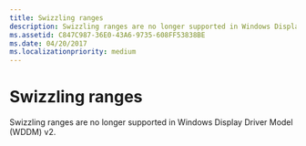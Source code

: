 ```yaml
---
title: Swizzling ranges
description: Swizzling ranges are no longer supported in Windows Display Driver Model (WDDM) v2.
ms.assetid: C847C987-36E0-43A6-9735-608FF53838BE
ms.date: 04/20/2017
ms.localizationpriority: medium
---
```


# Swizzling ranges


Swizzling ranges are no longer supported in Windows Display Driver Model (WDDM) v2.

 

 





